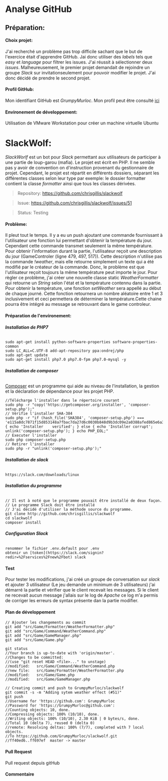 
# **Analyse GitHub**


## **Préparation:**
#### **Choix projet**:
J'ai recherché un problème pas trop difficile sachant que le but de l'exercice était d'apprendre GitHub. Jai donc utiliser des *labels* tels que *easy* et *language* pour filtrer les issues. J'ai réussit à sélectionner deux *issues*. Malheureusement, le premier projet demandait de rejoindre un groupe *Slack* sur invitationseulement pour pouvoir modifier le projet. J'ai donc décidé de prendre le second projet.

#### **Profil GitHub:**
Mon identifiant GitHub est *GrumpyMurloc*. Mon profil peut être consulté [ici](https://github.com/GrumpyMurloc)

#### **Environement de développement:**
Utilisation de VMware Workstation pour créer un machine virtuelle Ubuntu
	
# **SlackWolf**:
	
*SlackWorlf* est un bot pour *Slack* permettant aux utilisateurs de participer à une partie de loup-garou (mafia). Le projet est écrit en PHP. Il ne semble pas y avoir de convention on d'instruction provenant du gestionnaire de projet. Cependant, le projet est répartit en différents dossiers, séparant les différentes classes selon leur type par exemple: le dossier formatter contient la classe *formatter* ainsi que tous les classes dérivées. 

> Repository: https://github.com/chrisgillis/slackwolf

> Issue: https://github.com/chrisgillis/slackwolf/issues/51

> Status: Testing


#### **Problème:**
Il pleut tout le temps. Il y a eu un push ajoutant une commande fournissant à l'utilisateur une fonction lui permettant d'obtenir la température du jour. Cependant cette commande transmet seulement la même température. Pour obtenir l'information durant la partie, l'utilisateur reçoit une description du jour (GameControler (ligne 479, 497, 517)). Cette description n'utilise pas la commande *!weather*, mais elle retourne simplement un texte qui a été modifié par le créateur de la commande. Donc, le problème est que l'utilisateur reçoit toujours la même température peut importe le jour. Pour règler ce problème, j'ai créer une nouvelle classe static *WeatherFormatter* qui retourne un *String* selon l'état et la température contennu dans la partie. Pour obtenir la température, une fonction *setWeather* sera appellé au début de chaque journé. Cette fonction retournera un nombre aléatoire entre 1 et 3 inclusivement et ceci permettera de déterminer la température.Cette chaine pourra être intégré au message se retrouvant dans le game controleur.  


#### **Préparation de l'environement:**
###### **Installation de PHP7**

	sudo apt-get install python-software-properties software-properties-common
	sudo LC_ALL=C.UTF-8 add-apt-repository ppa:ondrej/php
	sudo apt-get update
	sudo apt-get install php7.0 php7.0-fpm php7.0-mysql -y
	
###### **Installation de composer**
[Composer](https://github.com/composer/composer)  est un programme qui aide au niveau de l'installation, la gestion et la déclaration de dépendance pour les 	projet PHP. 

	//Télécharge l'installer dans le répertoire courant
	sudo php -r "copy('https://getcomposer.org/installer', 'composer-setup.php');"
	// Vérifie l'installer SHA-384
	sudo php -r "if (hash_file('SHA384', 'composer-setup.php') === 'e115a8dc7871f15d853148a7fbac7da27d6c0030b848d9b3dc09e2a0388afed865e6a3d6b3c0fad45c48e2b5fc1196ae') { echo 'Installer 	verified'; } else { echo 'Installer corrupt'; unlink('composer-setup.php'); } echo PHP_EOL;"
	// Executer l'installer
	sudo php composer-setup.php
	// Retirer l'installer
	sudo php -r "unlink('composer-setup.php');"

###### **Installation de slack**
	https://slack.com/downloads/linux

###### **Installation du programme**

	// Il est à noté que le programme pouvait être installé de deux façon.
	// Le programme Slack doit être installé 
	// J'ai décidé d'utiliser la méthode source du programme.
	git clone http://github.com/chrisgillis/slackwolf
	cd slackwolf
	composer install

###### **Configuration Slack**	
	renommer le fichier .env.default pour .env
	obtenir un [token](https://slack.com/signin?redir=%2Fservices%2Fnew%2Fbot) slack

#### **Test**
Pour tester les modifications, j'ai créé un groupe de conversation sur *slack* et ajouter 3 utilisateur (Le jeu demande un minimum de 3 utilisateurs) j'ai démarré la partie et vérifier que le client recevait les messages. Si le client ne recevait aucun message j'allais sur le log de *Apache* ce log m'a permis de corriger les erreurs de syntax présente dan la partie modifier.

#### **Plan de développement**
	// Ajouter les changements au commit 
	git add "src/Game/Formatter/WeatherFormatter.php"
	git add "src/Game/Command/WeatherCommand.php"
	git add "src/Game/GameManager.php"
	git add "src/Game/Game.php"
	
	git status
	//Your branch is up-to-date with 'origin/master'.
	//Changes to be committed:
  	//(use "git reset HEAD <file>..." to unstage)
	//modified:   src/Game/Command/WeatherCommand.php
	//new file:   src/Game/Formatter/WeatherFormatter.php
	//modified:   src/Game/Game.php
	//modified:   src/Game/GameManager.php
	
	// Creating commit and push to GrumpyMurloc/slackwolf
	git commit -s -m "Adding sytem weather effect (#51)"
	git push
	//Username for 'https://github.com': GrumpyMurloc
	//Password for 'https://GrumpyMurloc@github.com': 
	//Counting objects: 10, done.
	//Compressing objects: 100% (10/10), done.
	//Writing objects: 100% (10/10), 2.30 KiB | 0 bytes/s, done.
	//Total 10 (delta 7), reused 0 (delta 0)
	//remote: Resolving deltas: 100% (7/7), completed with 7 local objects.
	//To https://github.com/GrumpyMurloc/slackwolf.git
   	//ff40ed6..ff697ef  master -> master
	
#### **Pull Request**
Pull request depuis gitHub	


#### **Commentaire**
